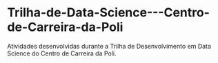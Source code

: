 # Trilha-de-Data-Science---Centro-de-Carreira-da-Poli
Atividades desenvolvidas durante a Trilha de Desenvolvimento em Data Science do Centro de Carreira da Poli.
